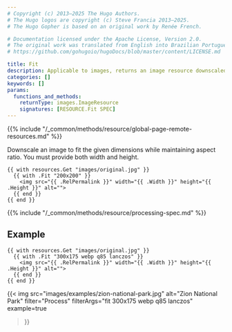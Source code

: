 ```yaml
---
# Copyright (c) 2013–2025 The Hugo Authors.
# The Hugo logos are copyright (c) Steve Francia 2013–2025.
# The Hugo Gopher is based on an original work by Renée French.

# Documentation licensed under the Apache License, Version 2.0.
# The original work was translated from English into Brazilian Portuguese.
# https://github.com/gohugoio/hugoDocs/blob/master/content/LICENSE.md

title: Fit
description: Applicable to images, returns an image resource downscaled to fit the given dimensions while maintaining aspect ratio.
categories: []
keywords: []
params:
  functions_and_methods:
    returnType: images.ImageResource
    signatures: [RESOURCE.Fit SPEC]
---
```


{{% include "/_common/methods/resource/global-page-remote-resources.md" %}}

Downscale an image to fit the given dimensions while maintaining aspect ratio. You must provide both width and height.

```go-html-template
{{ with resources.Get "images/original.jpg" }}
  {{ with .Fit "200x200" }}
    <img src="{{ .RelPermalink }}" width="{{ .Width }}" height="{{ .Height }}" alt="">
  {{ end }}
{{ end }}
```

{{% include "/_common/methods/resource/processing-spec.md" %}}

## Example

```go-html-template
{{ with resources.Get "images/original.jpg" }}
  {{ with .Fit "300x175 webp q85 lanczos" }}
    <img src="{{ .RelPermalink }}" width="{{ .Width }}" height="{{ .Height }}" alt="">
  {{ end }}
{{ end }}
```

{{< img
  src="images/examples/zion-national-park.jpg"
  alt="Zion National Park"
  filter="Process"
  filterArgs="fit 300x175 webp q85 lanczos"
  example=true
>}}
